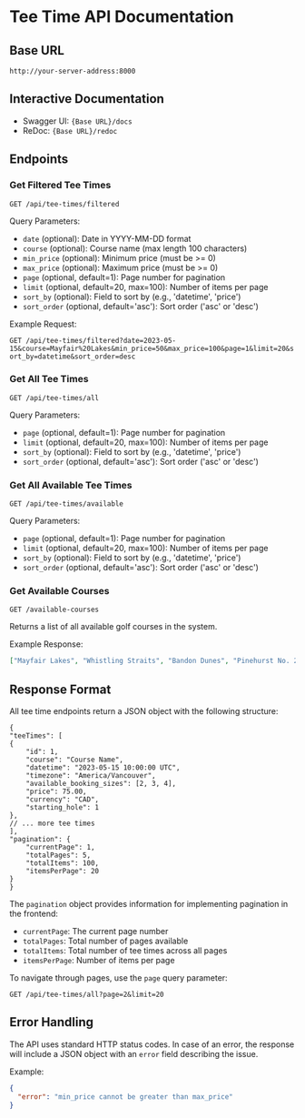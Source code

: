 # Tee Time API Documentation

## Base URL

`http://your-server-address:8000`

## Interactive Documentation

- Swagger UI: `{Base URL}/docs`
- ReDoc: `{Base URL}/redoc`

## Endpoints

### Get Filtered Tee Times

`GET /api/tee-times/filtered`

Query Parameters:

- `date` (optional): Date in YYYY-MM-DD format
- `course` (optional): Course name (max length 100 characters)
- `min_price` (optional): Minimum price (must be >= 0)
- `max_price` (optional): Maximum price (must be >= 0)
- `page` (optional, default=1): Page number for pagination
- `limit` (optional, default=20, max=100): Number of items per page
- `sort_by` (optional): Field to sort by (e.g., 'datetime', 'price')
- `sort_order` (optional, default='asc'): Sort order ('asc' or 'desc')

Example Request:

`GET /api/tee-times/filtered?date=2023-05-15&course=Mayfair%20Lakes&min_price=50&max_price=100&page=1&limit=20&sort_by=datetime&sort_order=desc`

### Get All Tee Times

`GET /api/tee-times/all`

Query Parameters:

- `page` (optional, default=1): Page number for pagination
- `limit` (optional, default=20, max=100): Number of items per page
- `sort_by` (optional): Field to sort by (e.g., 'datetime', 'price')
- `sort_order` (optional, default='asc'): Sort order ('asc' or 'desc')

### Get All Available Tee Times

`GET /api/tee-times/available`

Query Parameters:

- `page` (optional, default=1): Page number for pagination
- `limit` (optional, default=20, max=100): Number of items per page
- `sort_by` (optional): Field to sort by (e.g., 'datetime', 'price')
- `sort_order` (optional, default='asc'): Sort order ('asc' or 'desc')

### Get Available Courses

`GET /available-courses`

Returns a list of all available golf courses in the system.

Example Response:

```json
["Mayfair Lakes", "Whistling Straits", "Bandon Dunes", "Pinehurst No. 2"]
```

## Response Format

All tee time endpoints return a JSON object with the following structure:

    {
    "teeTimes": [
    {
        "id": 1,
        "course": "Course Name",
        "datetime": "2023-05-15 10:00:00 UTC",
        "timezone": "America/Vancouver",
        "available_booking_sizes": [2, 3, 4],
        "price": 75.00,
        "currency": "CAD",
        "starting_hole": 1
    },
    // ... more tee times
    ],
    "pagination": {
        "currentPage": 1,
        "totalPages": 5,
        "totalItems": 100,
        "itemsPerPage": 20
    }
    }

The `pagination` object provides information for implementing pagination in the frontend:

- `currentPage`: The current page number
- `totalPages`: Total number of pages available
- `totalItems`: Total number of tee times across all pages
- `itemsPerPage`: Number of items per page

To navigate through pages, use the `page` query parameter:

`GET /api/tee-times/all?page=2&limit=20`

## Error Handling

The API uses standard HTTP status codes. In case of an error, the response will include a JSON object with an `error` field describing the issue.

Example:

```json
{
  "error": "min_price cannot be greater than max_price"
}
```
